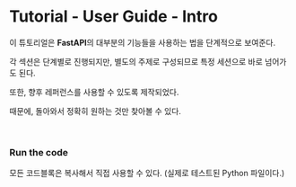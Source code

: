 # Tutorial - User Guide - Intro

이 튜토리얼은 **FastAPI**의 대부분의 기능들을 사용하는 법을 단계적으로 보여준다.

각 섹션은 단계별로 진행되지만, 별도의 주제로 구성되므로 특정 세션으로 바로 넘어가도 된다.

또한, 향후 레퍼런스를 사용할 수 있도록 제작되었다.

때문에, 돌아와서 정확히 원하는 것만 찾아볼 수 있다.

<br>

### Run the code

모든 코드블록은 복사해서 직접 사용할 수 있다. (실제로 테스트된 Python 파일이다.)

